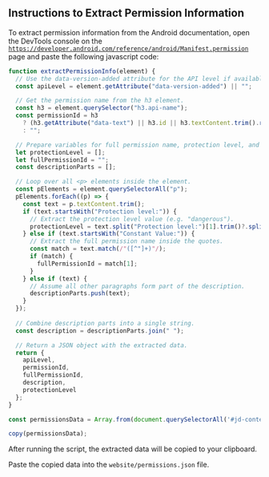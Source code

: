 ## Instructions to Extract Permission Information

To extract permission information from the Android documentation, open the DevTools console on the [`https://developer.android.com/reference/android/Manifest.permission`](https://developer.android.com/reference/android/Manifest.permission) page and paste the following javascript code:

```javascript
function extractPermissionInfo(element) {
  // Use the data-version-added attribute for the API level if available.
  const apiLevel = element.getAttribute("data-version-added") || "";

  // Get the permission name from the h3 element.
  const h3 = element.querySelector("h3.api-name");
  const permissionId = h3
    ? (h3.getAttribute("data-text") || h3.id || h3.textContent.trim().replace(/\s+/g, ""))
    : "";

  // Prepare variables for full permission name, protection level, and description.
  let protectionLevel = [];
  let fullPermissionId = "";
  const descriptionParts = [];

  // Loop over all <p> elements inside the element.
  const pElements = element.querySelectorAll("p");
  pElements.forEach((p) => {
    const text = p.textContent.trim();
    if (text.startsWith("Protection level:")) {
      // Extract the protection level value (e.g. "dangerous").
      protectionLevel = text.split("Protection level:")[1].trim()?.split('|');
    } else if (text.startsWith("Constant Value:")) {
      // Extract the full permission name inside the quotes.
      const match = text.match(/"([^"]+)"/);
      if (match) {
        fullPermissionId = match[1];
      }
    } else if (text) {
      // Assume all other paragraphs form part of the description.
      descriptionParts.push(text);
    }
  });
  
  // Combine description parts into a single string.
  const description = descriptionParts.join(" ");

  // Return a JSON object with the extracted data.
  return {
    apiLevel,
    permissionId,
    fullPermissionId,
    description,
    protectionLevel
  };
}

const permissionsData = Array.from(document.querySelectorAll('#jd-content > div[data-version-added]')).filter(el => el.innerText.includes('Protection level:')).map(extractPermissionInfo);

copy(permissionsData);
```

After running the script, the extracted data will be copied to your clipboard.

Paste the copied data into the `website/permissions.json` file.